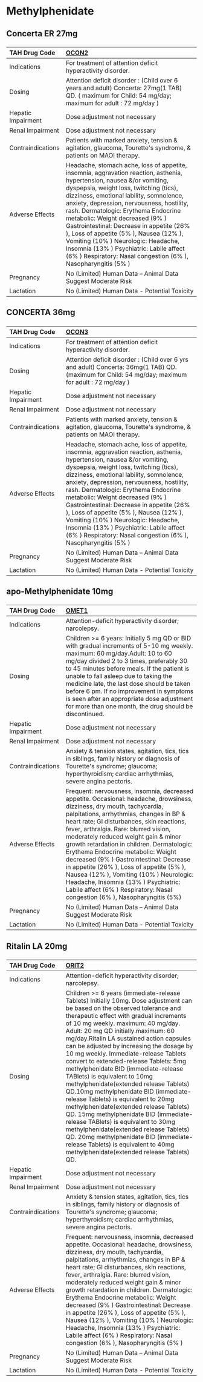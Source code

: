 # Methylphenidate

## Concerta ER 27mg

##### 

| TAH Drug Code      | [OCON2](https://www.tahsda.org.tw/drugs/hissearch.php?drug_code=OCON2)                                                                                                                                                                                                                                                                                                                                                                                                                                                                                                     |
|:-------------------|:---------------------------------------------------------------------------------------------------------------------------------------------------------------------------------------------------------------------------------------------------------------------------------------------------------------------------------------------------------------------------------------------------------------------------------------------------------------------------------------------------------------------------------------------------------------------------|
| Indications        | For treatment of attention deficit hyperactivity disorder.                                                                                                                                                                                                                                                                                                                                                                                                                                                                                                                 |
| Dosing             | Attention deficit disorder : (Child over 6 years and adult) Concerta: 27mg(1 TAB) QD. ( maximum for Child: 54 mg/day; maximum for adult : 72 mg/day )                                                                                                                                                                                                                                                                                                                                                                                                                      |
| Hepatic Impairment | Dose adjustment not necessary                                                                                                                                                                                                                                                                                                                                                                                                                                                                                                                                              |
| Renal Impairment   | Dose adjustment not necessary                                                                                                                                                                                                                                                                                                                                                                                                                                                                                                                                              |
| Contraindications  | Patients with marked anxiety, tension & agitation, glaucoma, Tourette's syndrome, & patients on MAOI therapy.                                                                                                                                                                                                                                                                                                                                                                                                                                                              |
| Adverse Effects    | Headache, stomach ache, loss of appetite, insomnia, aggravation reaction, asthenia, hypertension, nausea &/or vomiting, dyspepsia, weight loss, twitching (tics), dizziness, emotional lability, somnolence, anxiety, depression, nervousness, hostility, rash. Dermatologic: Erythema Endocrine metabolic: Weight decreased (9% ) Gastrointestinal: Decrease in appetite (26% ), Loss of appetite (5% ), Nausea (12% ), Vomiting (10% ) Neurologic: Headache, Insomnia (13% ) Psychiatric: Labile affect (6% ) Respiratory: Nasal congestion (6% ), Nasopharyngitis (5% ) |
| Pregnancy          | No (Limited) Human Data – Animal Data Suggest Moderate Risk                                                                                                                                                                                                                                                                                                                                                                                                                                                                                                                |
| Lactation          | No (Limited) Human Data - Potential Toxicity                                                                                                                                                                                                                                                                                                                                                                                                                                                                                                                               |

## CONCERTA 36mg

##### 

| TAH Drug Code      | [OCON3](https://www.tahsda.org.tw/drugs/hissearch.php?drug_code=OCON3)                                                                                                                                                                                                                                                                                                                                                                                                                                                                                                     |
|:-------------------|:---------------------------------------------------------------------------------------------------------------------------------------------------------------------------------------------------------------------------------------------------------------------------------------------------------------------------------------------------------------------------------------------------------------------------------------------------------------------------------------------------------------------------------------------------------------------------|
| Indications        | For treatment of attention deficit hyperactivity disorder.                                                                                                                                                                                                                                                                                                                                                                                                                                                                                                                 |
| Dosing             | Attention deficit disorder : (Child over 6 yrs and adult) Concerta: 36mg(1 TAB) QD. (maximum for Child: 54 mg/day; maximum for adult : 72 mg/day )                                                                                                                                                                                                                                                                                                                                                                                                                         |
| Hepatic Impairment | Dose adjustment not necessary                                                                                                                                                                                                                                                                                                                                                                                                                                                                                                                                              |
| Renal Impairment   | Dose adjustment not necessary                                                                                                                                                                                                                                                                                                                                                                                                                                                                                                                                              |
| Contraindications  | Patients with marked anxiety, tension & agitation, glaucoma, Tourette's syndrome, & patients on MAOI therapy.                                                                                                                                                                                                                                                                                                                                                                                                                                                              |
| Adverse Effects    | Headache, stomach ache, loss of appetite, insomnia, aggravation reaction, asthenia, hypertension, nausea &/or vomiting, dyspepsia, weight loss, twitching (tics), dizziness, emotional lability, somnolence, anxiety, depression, nervousness, hostility, rash. Dermatologic: Erythema Endocrine metabolic: Weight decreased (9% ) Gastrointestinal: Decrease in appetite (26% ), Loss of appetite (5% ), Nausea (12% ), Vomiting (10% ) Neurologic: Headache, Insomnia (13% ) Psychiatric: Labile affect (6% ) Respiratory: Nasal congestion (6% ), Nasopharyngitis (5% ) |
| Pregnancy          | No (Limited) Human Data – Animal Data Suggest Moderate Risk                                                                                                                                                                                                                                                                                                                                                                                                                                                                                                                |
| Lactation          | No (Limited) Human Data - Potential Toxicity                                                                                                                                                                                                                                                                                                                                                                                                                                                                                                                               |

## apo-Methylphenidate 10mg

##### 

| TAH Drug Code      | [OMET1](https://www.tahsda.org.tw/drugs/hissearch.php?drug_code=OMET1)                                                                                                                                                                                                                                                                                                                                                                                                                                                                                                                                                                      |
|:-------------------|:--------------------------------------------------------------------------------------------------------------------------------------------------------------------------------------------------------------------------------------------------------------------------------------------------------------------------------------------------------------------------------------------------------------------------------------------------------------------------------------------------------------------------------------------------------------------------------------------------------------------------------------------|
| Indications        | Attention-deficit hyperactivity disorder; narcolepsy.                                                                                                                                                                                                                                                                                                                                                                                                                                                                                                                                                                                       |
| Dosing             | Children >= 6 years: Initially 5 mg QD or BID with gradual increments of 5-10 mg weekly. maximum: 60 mg/day.Adult: 10 to 60 mg/day divided 2 to 3 times, preferably 30 to 45 minutes before meals. If the patient is unable to fall asleep due to taking the medicine late, the last dose should be taken before 6 pm. If no improvement in symptoms is seen after an appropriate dose adjustment for more than one month, the drug should be discontinued.                                                                                                                                                                                 |
| Hepatic Impairment | Dose adjustment not necessary                                                                                                                                                                                                                                                                                                                                                                                                                                                                                                                                                                                                               |
| Renal Impairment   | Dose adjustment not necessary                                                                                                                                                                                                                                                                                                                                                                                                                                                                                                                                                                                                               |
| Contraindications  | Anxiety & tension states, agitation, tics, tics in siblings, family history or diagnosis of Tourette's syndrome; glaucoma; hyperthyroidism; cardiac arrhythmias, severe angina pectoris.                                                                                                                                                                                                                                                                                                                                                                                                                                                    |
| Adverse Effects    | Frequent: nervousness, insomnia, decreased appetite. Occasional: headache, drowsiness, dizziness, dry mouth, tachycardia, palpitations, arrhythmias, changes in BP & heart rate; GI disturbances, skin reactions, fever, arthralgia. Rare: blurred vision, moderately reduced weight gain & minor growth retardation in children. Dermatologic: Erythema Endocrine metabolic: Weight decreased (9% ) Gastrointestinal: Decrease in appetite (26% ), Loss of appetite (5% ), Nausea (12% ), Vomiting (10% ) Neurologic: Headache, Insomnia (13% ) Psychiatric: Labile affect (6% ) Respiratory: Nasal congestion (6% ), Nasopharyngitis (5%) |
| Pregnancy          | No (Limited) Human Data – Animal Data Suggest Moderate Risk                                                                                                                                                                                                                                                                                                                                                                                                                                                                                                                                                                                 |
| Lactation          | No (Limited) Human Data - Potential Toxicity                                                                                                                                                                                                                                                                                                                                                                                                                                                                                                                                                                                                |

## Ritalin LA 20mg

##### 

| TAH Drug Code      | [ORIT2](https://www.tahsda.org.tw/drugs/hissearch.php?drug_code=ORIT2)                                                                                                                                                                                                                                                                                                                                                                                                                                                                                                                                                                                                                                                                                                                                                                                                                                                  |
|:-------------------|:------------------------------------------------------------------------------------------------------------------------------------------------------------------------------------------------------------------------------------------------------------------------------------------------------------------------------------------------------------------------------------------------------------------------------------------------------------------------------------------------------------------------------------------------------------------------------------------------------------------------------------------------------------------------------------------------------------------------------------------------------------------------------------------------------------------------------------------------------------------------------------------------------------------------|
| Indications        | Attention-deficit hyperactivity disorder; narcolepsy.                                                                                                                                                                                                                                                                                                                                                                                                                                                                                                                                                                                                                                                                                                                                                                                                                                                                   |
| Dosing             | Children >= 6 years (immediate-release Tablets) Initially 10mg. Dose adjustment can be based on the observed tolerance and therapeutic effect with gradual increments of 10 mg weekly. maximum: 40 mg/day. Adult: 20 mg QD initially.maximum: 60 mg/day.Ritalin LA sustained action capsules can be adjusted by increasing the dosage by 10 mg weekly. Immediate-release Tablets convert to extended-release Tablets: 5mg methylphenidate BID (immediate-release TABlets) is equivalent to 10mg methylphenidate(extended release Tablets) QD.10mg methylphenidate BID (immediate-release Tablets) is equivalent to 20mg methylphenidate(extended release Tablets) QD. 15mg methylphenidate BID (immediate-release TABlets) is equivalent to 30mg methylphenidate(extended release Tablets) QD. 20mg methylphenidate BID (immediate-release Tablets) is equivalent to 40mg methylphenidate(extended release Tablets) QD. |
| Hepatic Impairment | Dose adjustment not necessary                                                                                                                                                                                                                                                                                                                                                                                                                                                                                                                                                                                                                                                                                                                                                                                                                                                                                           |
| Renal Impairment   | Dose adjustment not necessary                                                                                                                                                                                                                                                                                                                                                                                                                                                                                                                                                                                                                                                                                                                                                                                                                                                                                           |
| Contraindications  | Anxiety & tension states, agitation, tics, tics in siblings, family history or diagnosis of Tourette's syndrome; glaucoma; hyperthyroidism; cardiac arrhythmias, severe angina pectoris.                                                                                                                                                                                                                                                                                                                                                                                                                                                                                                                                                                                                                                                                                                                                |
| Adverse Effects    | Frequent: nervousness, insomnia, decreased appetite. Occasional: headache, drowsiness, dizziness, dry mouth, tachycardia, palpitations, arrhythmias, changes in BP & heart rate; GI disturbances, skin reactions, fever, arthralgia. Rare: blurred vision, moderately reduced weight gain & minor growth retardation in children. Dermatologic: Erythema Endocrine metabolic: Weight decreased (9% ) Gastrointestinal: Decrease in appetite (26% ), Loss of appetite (5% ), Nausea (12% ), Vomiting (10% ) Neurologic: Headache, Insomnia (13% ) Psychiatric: Labile affect (6% ) Respiratory: Nasal congestion (6% ), Nasopharyngitis (5% )                                                                                                                                                                                                                                                                            |
| Pregnancy          | No (Limited) Human Data – Animal Data Suggest Moderate Risk                                                                                                                                                                                                                                                                                                                                                                                                                                                                                                                                                                                                                                                                                                                                                                                                                                                             |
| Lactation          | No (Limited) Human Data - Potential Toxicity                                                                                                                                                                                                                                                                                                                                                                                                                                                                                                                                                                                                                                                                                                                                                                                                                                                                            |

